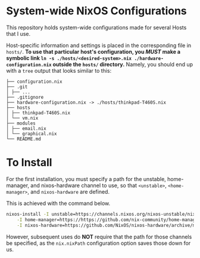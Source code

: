 # System-wide NixOS Configurations
This repository holds system-wide configurations made for several Hosts that I use.

Host-specific information and settings is placed in the corresponding file in `hosts/`.
**To use that particular host's configuration, you *MUST* make a symbolic link `ln -s ./hosts/<desired-system>.nix ./hardware-configuration.nix` outside the `hosts/` directory.**
Namely, you should end up with a `tree` output that looks similar to this:
```
├── configuration.nix
├── .git
│ ├── ...
├── .gitignore
├── hardware-configuration.nix -> ./hosts/thinkpad-T460S.nix
├── hosts
│ ├── thinkpad-T460S.nix
│ └── vm.nix
├── modules
│ ├── email.nix
│ └── graphical.nix
└── README.md
```

# To Install
For the first installation, you must specify a path for the unstable, home-manager, and nixos-hardware channel to use, so that `<unstable>`, `<home-manager>`, and `nixos-hardware` are defined.

This is achieved with the command below.
```sh
nixos-install -I unstable=https://channels.nixos.org/nixos-unstable/nixexprs.tar.xz \
	-I home-manager=https://https://github.com/nix-community/home-manager/archive/master.tar.gz \
	-I nixos-hardware=https://github.com/NixOS/nixos-hardware/archive/master.tar.gz
```

However, subsequent uses do **NOT** require that the path for those channels be specified, as the `nix.nixPath` configuration option saves those down for us.
